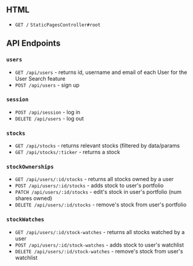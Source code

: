 ## HTML
  * `GET /` `StaticPagesController#root`
## API Endpoints
### `users`
  * `GET /api/users` - returns id, username and email of each User for the User Search feature
  * `POST /api/users` - sign up

### `session`
  * `POST /api/session` - log in
  * `DELETE /api/users` - log out

### `stocks`
  * `GET /api/stocks` - returns relevant stocks (filtered by data/params
  * `GET /api/stocks/:ticker` - returns a stock

### `stockOwnerships`
  * `GET /api/users/:id/stocks` - returns all stocks owned by a user
  * `POST /api/users/:id/stocks` - adds stock to user's portfolio
  * `PATCH /api/users/:id/stocks` - edit's stock in user's portfolio (num shares owned)
  * `DELETE /api/users/:id/stocks` - remove's stock from user's portfolio

### `stockWatches`
  * `GET /api/users/:id/stock-watches` - returns all stocks watched by a user
  * `POST /api/users/:id/stock-watches` - adds stock to user's watchlist
  * `DELETE /api/users/:id/stock-watches` - remove's stock from user's watchlist
